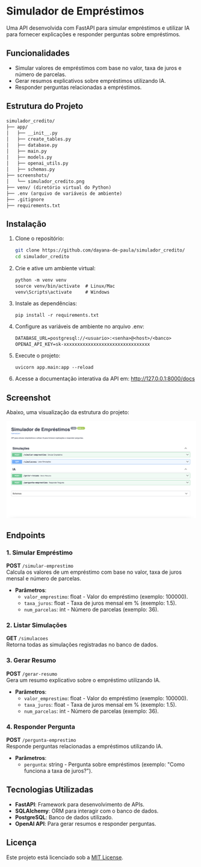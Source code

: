 # Simulador de Empréstimos

Uma API desenvolvida com FastAPI para simular empréstimos e utilizar IA para fornecer explicações e responder perguntas sobre empréstimos.

## Funcionalidades

- Simular valores de empréstimos com base no valor, taxa de juros e número de parcelas.
- Gerar resumos explicativos sobre empréstimos utilizando IA.
- Responder perguntas relacionadas a empréstimos.

## Estrutura do Projeto

```plaintext
simulador_credito/
├── app/
│   ├── __init__.py
│   ├── create_tables.py
│   ├── database.py
│   ├── main.py
│   ├── models.py
│   ├── openai_utils.py
│   ├── schemas.py
├── screenshots/
│   └── simulador_credito.png
├── venv/ (diretório virtual do Python)
├── .env (arquivo de variáveis de ambiente)
├── .gitignore
├── requirements.txt
```

## Instalação

1. Clone o repositório:
   ```bash
   git clone https://github.com/dayana-de-paula/simulador_credito/
   cd simulador_credito
   ```

2. Crie e ative um ambiente virtual:
   ```
   python -m venv venv
   source venv/bin/activate  # Linux/Mac
   venv\Scripts\activate     # Windows
   ```

3. Instale as dependências:
   ```
   pip install -r requirements.txt
   ```

4. Configure as variáveis de ambiente no arquivo .env:
   ```
   DATABASE_URL=postgresql://<usuario>:<senha>@<host>/<banco>
   OPENAI_API_KEY=sk-xxxxxxxxxxxxxxxxxxxxxxxxxxxxxxxx
   ```

5. Execute o projeto:
   ```
   uvicorn app.main:app --reload
   ```

6. Acesse a documentação interativa da API em: http://127.0.0.1:8000/docs

## Screenshot

Abaixo, uma visualização da estrutura do projeto:

![Estrutura do Projeto](screenshots/simulador_credito.png)

## Endpoints

### 1. Simular Empréstimo
**POST** `/simular-emprestimo`  
Calcula os valores de um empréstimo com base no valor, taxa de juros mensal e número de parcelas.  
- **Parâmetros**:  
  - `valor_emprestimo`: float - Valor do empréstimo (exemplo: 100000).  
  - `taxa_juros`: float - Taxa de juros mensal em % (exemplo: 1.5).  
  - `num_parcelas`: int - Número de parcelas (exemplo: 36).  

### 2. Listar Simulações
**GET** `/simulacoes`  
Retorna todas as simulações registradas no banco de dados.  

### 3. Gerar Resumo
**POST** `/gerar-resumo`  
Gera um resumo explicativo sobre o empréstimo utilizando IA.  
- **Parâmetros**:  
  - `valor_emprestimo`: float - Valor do empréstimo (exemplo: 100000).  
  - `taxa_juros`: float - Taxa de juros mensal em % (exemplo: 1.5).  
  - `num_parcelas`: int - Número de parcelas (exemplo: 36).  

### 4. Responder Pergunta
**POST** `/pergunta-emprestimo`  
Responde perguntas relacionadas a empréstimos utilizando IA.  
- **Parâmetros**:  
  - `pergunta`: string - Pergunta sobre empréstimos (exemplo: "Como funciona a taxa de juros?").  

## Tecnologias Utilizadas

- **FastAPI**: Framework para desenvolvimento de APIs.  
- **SQLAlchemy**: ORM para interagir com o banco de dados.  
- **PostgreSQL**: Banco de dados utilizado.  
- **OpenAI API**: Para gerar resumos e responder perguntas.  

## Licença

Este projeto está licenciado sob a [MIT License](LICENSE).
